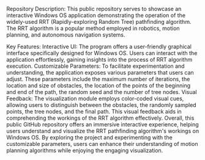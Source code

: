 Repository Description:
  This public repository serves to showcase an interactive Windows OS application demonstrating the operation of the widely-used RRT (Rapidly-exploring Random Tree) pathfinding algorithm. The RRT algorithm is a popular method employed in robotics, motion planning, and autonomous navigation systems.

Key Features:
  Interactive UI: The program offers a user-friendly graphical interface specifically designed for Windows OS. Users can interact with the application effortlessly, gaining insights into the process of RRT algorithm execution.
  Customizable Parameters: To facilitate experimentation and understanding, the application exposes various parameters that users can adjust. These parameters include the maximum number of iterations, the location and size of obstacles, the location of the points of the beginning and end of the path, the random seed and the number of tree nodes.
  Visual Feedback: The visualization module employs color-coded visual cues, allowing users to distinguish between the obstacles, the randomly sampled points, the tree nodes, and the final path. This visual feedback aids in comprehending the workings of the RRT algorithm effectively.
  Overall, this public GitHub repository offers an immersive interactive experience, helping users understand and visualize the RRT pathfinding algorithm's workings on Windows OS. By exploring the project and experimenting with the customizable parameters, users can enhance their understanding of motion planning algorithms while enjoying the engaging visualization.
  
